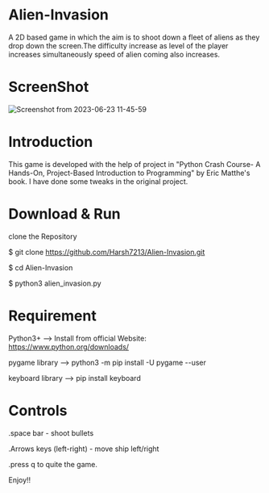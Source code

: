# Alien-Invasion

A 2D based game in which the aim is to shoot down a fleet of aliens as they drop down the screen.The difficulty increase as level of the player increases simultaneously speed of alien coming also increases.  

# ScreenShot

![Screenshot from 2023-06-23 11-45-59](https://github.com/Harshx5241544849/Alien-Invasion/assets/74664383/c4826f36-6d36-4781-ba14-625d4477d5ca)

# Introduction

This game is developed with the help of project in "Python Crash Course- A Hands-On, Project-Based Introduction to Programming" by Eric Matthe's book. 
I have done some tweaks in the original project.

# Download & Run

clone the Repository

$ git clone https://github.com/Harsh7213/Alien-Invasion.git

$ cd Alien-Invasion

$ python3 alien_invasion.py

# Requirement

Python3+         --> Install from official Website: https://www.python.org/downloads/

pygame library   --> python3 -m pip install -U pygame --user

keyboard library --> pip install keyboard
 
# Controls

  .space bar - shoot bullets
  
  .Arrows keys (left-right) - move ship left/right
  
  .press q to quite the game.

Enjoy!!
